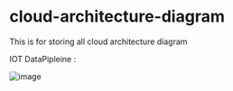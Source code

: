 # cloud-architecture-diagram
This is for storing all cloud architecture diagram

IOT DataPipleine : 

![image](https://github.com/Ankitpatel1234/cloud-architecture-diagram/assets/99385543/91faafd6-e7d4-44f0-ae5d-247f7e8974f9)


